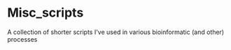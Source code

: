 # Misc_scripts
A collection of shorter scripts I've used in various bioinformatic (and other) processes
